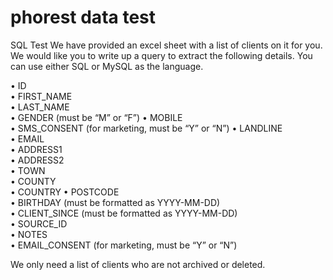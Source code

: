 # phorest data test
SQL Test
We have provided an excel sheet with a list of clients on it for you.
We would like you to write up a query to extract the following details. You can use either SQL or MySQL as the language.

•	ID	
•	FIRST_NAME	
•	LAST_NAME	
•	GENDER	(must be “M” or “F”)
•	MOBILE	
•	SMS_CONSENT	(for marketing, must be “Y” or “N”)
•	LANDLINE	
•	EMAIL	
•	ADDRESS1	
•	ADDRESS2	
•	TOWN	
•	COUNTY	
•	COUNTRY	
•	POSTCODE	
•	BIRTHDAY (must be formatted as YYYY-MM-DD)	
•	CLIENT_SINCE (must be formatted as YYYY-MM-DD)	
•	SOURCE_ID	
•	NOTES	
•	EMAIL_CONSENT (for marketing, must be “Y” or “N”)

We only need a list of clients who are not archived or deleted.
